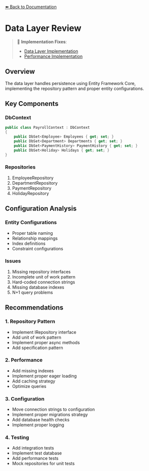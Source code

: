 [⬅️ Back to Documentation](../README.md)

# Data Layer Review

> 🔧 **Implementation Fixes**:
> - [Data Layer Implementation](../implementations/architecture-design/data-layer-implementation.md)
> - [Performance Implementation](../implementations/architecture-design/performance-implementation.md)

## Overview
The data layer handles persistence using Entity Framework Core, implementing the repository pattern and proper entity configurations.

## Key Components

### DbContext
```csharp
public class PayrollContext : DbContext
{
    public DbSet<Employee> Employees { get; set; }
    public DbSet<Department> Departments { get; set; }
    public DbSet<PaymentHistory> PaymentHistory { get; set; }
    public DbSet<Holiday> Holidays { get; set; }
}
```

### Repositories
1. EmployeeRepository
2. DepartmentRepository
3. PaymentRepository
4. HolidayRepository

## Configuration Analysis

### Entity Configurations
- Proper table naming
- Relationship mappings
- Index definitions
- Constraint configurations

### Issues
1. Missing repository interfaces
2. Incomplete unit of work pattern
3. Hard-coded connection strings
4. Missing database indexes
5. N+1 query problems

## Recommendations

### 1. Repository Pattern
- Implement IRepository<T> interface
- Add unit of work pattern
- Implement proper async methods
- Add specification pattern

### 2. Performance
- Add missing indexes
- Implement proper eager loading
- Add caching strategy
- Optimize queries

### 3. Configuration
- Move connection strings to configuration
- Implement proper migrations strategy
- Add database health checks
- Implement proper logging

### 4. Testing
- Add integration tests
- Implement test database
- Add performance tests
- Mock repositories for unit tests